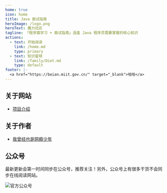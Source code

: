 ```yaml
---
home: true
icon: home
title: Java 面试指南
heroImage: /logo.png
heroText: 魔力社区
tagline: 「程序猿学习 + 面试指南」涵盖 Java 程序员需要掌握的核心知识
actions:
  - text: 开始阅读
    link: /home.md
    type: primary
  - text: 知识星球
    link: /family/Diet.md
    type: default
footer: |-
  <a href="https://beian.miit.gov.cn/" target="_blank">哈哈</a>
---
```


## 关于网站

- [项目介绍](/intro.md)
## 关于作者

- [我曾经也是网瘾少年](./about-the-author/internet-addiction-teenager.md)

## 公众号

最新更新会第一时间同步在公众号，推荐关注！另外，公众号上有很多干货不会同步在线阅读网站。

![官方公众号](https://oss.javaguide.cn/github/javaguide/gongzhonghaoxuanchuan.png)